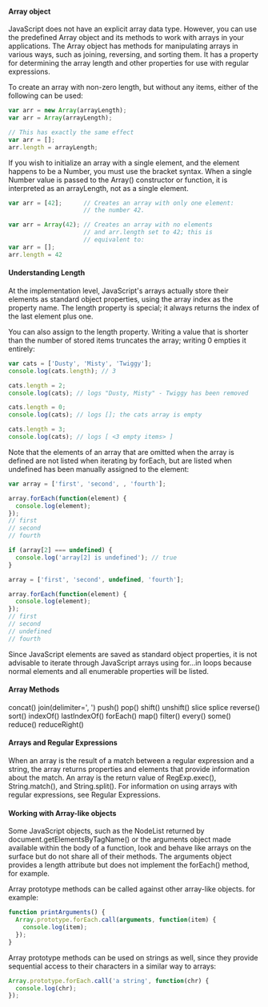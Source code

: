#### Array object 

JavaScript does not have an explicit array data type. However, you can use the predefined Array 
object and its methods to work with arrays in your applications. The Array object has methods 
for manipulating arrays in various ways, such as joining, reversing, and sorting them. 
It has a property for determining the array length and other properties for use with regular expressions.

To create an array with non-zero length, but without any items, either of the following can be used:

```javascript 
var arr = new Array(arrayLength);
var arr = Array(arrayLength);

// This has exactly the same effect
var arr = [];
arr.length = arrayLength;
```

If you wish to initialize an array with a single element, and the element happens to be a Number, you must use the bracket syntax. 
When a single Number value is passed to the Array() constructor or function, it is interpreted as an arrayLength, not as a single element.

```javascript 
var arr = [42];      // Creates an array with only one element:
                     // the number 42.

var arr = Array(42); // Creates an array with no elements
                     // and arr.length set to 42; this is
                     // equivalent to:
var arr = [];
arr.length = 42
```

#### Understanding Length 

At the implementation level, JavaScript's arrays actually store their elements as standard object properties, 
using the array index as the property name. The length property is special; it always returns the index of 
the last element plus one.

You can also assign to the length property. Writing a value that is shorter than the number of stored items truncates
the array; writing 0 empties it entirely:
```javascript 
var cats = ['Dusty', 'Misty', 'Twiggy'];
console.log(cats.length); // 3

cats.length = 2;
console.log(cats); // logs "Dusty, Misty" - Twiggy has been removed

cats.length = 0;
console.log(cats); // logs []; the cats array is empty

cats.length = 3;
console.log(cats); // logs [ <3 empty items> ]
```

Note that the elements of an array that are omitted when the array is defined are not listed when iterating by forEach, but are listed when undefined has been manually assigned to the element:
```javascript
var array = ['first', 'second', , 'fourth'];

array.forEach(function(element) {
  console.log(element);
});
// first
// second
// fourth

if (array[2] === undefined) { 
  console.log('array[2] is undefined'); // true
} 

array = ['first', 'second', undefined, 'fourth'];

array.forEach(function(element) {
  console.log(element);
});
// first
// second
// undefined
// fourth
```

Since JavaScript elements are saved as standard object properties, it is not advisable to iterate through JavaScript arrays using 
for...in loops because normal elements and all enumerable properties will be listed.

#### Array Methods 

concat() 
join(delimiter=', ')
push() 
pop() 
shift() 
unshift() 
slice 
splice 
reverse() 
sort()
indexOf()
lastIndexOf()
forEach()
map()
filter()
every()
some()
reduce()
reduceRight()


#### Arrays and Regular Expressions
When an array is the result of a match between a regular expression and a string, the array returns properties and elements that provide information about the match. An array is the return value of RegExp.exec(), String.match(), and String.split(). For information on using arrays with regular expressions, see Regular Expressions.

#### Working with Array-like objects 

Some JavaScript objects, such as the NodeList returned by document.getElementsByTagName() or the arguments object made available within the body of a function, look and behave like arrays on the surface but do not share all of their methods. The arguments object provides a length attribute but does not implement the forEach() method, for example.

Array prototype methods can be called against other array-like objects. for example:
```javascript 
function printArguments() {
  Array.prototype.forEach.call(arguments, function(item) {
    console.log(item);
  });
}
```
Array prototype methods can be used on strings as well, since they provide sequential access to their characters in a similar way to arrays:
```javascript 
Array.prototype.forEach.call('a string', function(chr) {
  console.log(chr);
});
```

